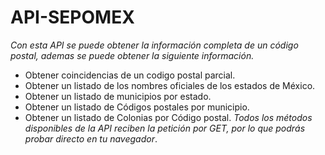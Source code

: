 # API-SEPOMEX
_Con esta API se puede obtener la información completa de un código postal, ademas se puede obtener la siguiente información._
* Obtener coincidencias de un codigo postal parcial.
* Obtener un listado de los nombres oficiales de los estados de México.
* Obtener un listado de municipios por estado.
* Obtener un listado de Códigos postales por municipio.
* Obtener un listado de Colonias por Código postal.
_Todos los métodos disponibles de la API reciben la petición por GET, por lo que podrás probar directo en tu navegador_.
